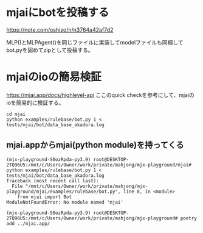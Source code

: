 # mjaiにbotを投稿する

https://note.com/oshizo/n/n3764a42af7d2

MLP()とMLPAgent()を同じファイルに実装してmodelファイルも同梱してbot.pyを固めてzipとして投稿する。

# mjaiのioの簡易検証

https://mjai.app/docs/highlevel-api
ここのquick checkを参考にして、mjaiのioを簡易的に検証する。

```
cd mjai
python examples/rulebase/bot.py 1 < tests/mjai/bot/data_base_akadora.log
```

## mjai.appからmjai(python module)を持ってくる

```
(mjx-playground-S0ozRpda-py3.9) root@DESKTOP-2TQ96U5:/mnt/c/Users/Owner/work/private/mahjong/mjx-playground/mjai# python examples/rulebase/bot.py 1 < tests/mjai/bot/data_base_akadora.log
Traceback (most recent call last):
  File "/mnt/c/Users/Owner/work/private/mahjong/mjx-playground/mjai/examples/rulebase/bot.py", line 8, in <module>
    from mjai import Bot
ModuleNotFoundError: No module named 'mjai'
```

```
(mjx-playground-S0ozRpda-py3.9) root@DESKTOP-2TQ96U5:/mnt/c/Users/Owner/work/private/mahjong/mjx-playground# poetry add ../mjai.app/

```